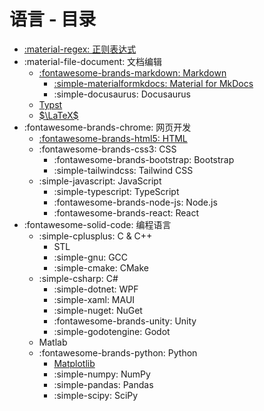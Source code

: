 # 语言 - 目录

- [:material-regex: 正则表达式](regex.md)
- :material-file-document: 文档编辑
    - [:fontawesome-brands-markdown: Markdown](doc/markdown/index.md)
        - [:simple-materialformkdocs: Material for MkDocs](doc/markdown/mkdocsmaterial.md)
        - :simple-docusaurus: Docusaurus
    - [Typst](doc/typst.md)
    - [$\LaTeX$](doc/latex/index.md)
- :fontawesome-brands-chrome: 网页开发
    - [:fontawesome-brands-html5: HTML](web/html/index.md)
    - :fontawesome-brands-css3: CSS
        - :fontawesome-brands-bootstrap: Bootstrap
        - :simple-tailwindcss: Tailwind CSS
    - :simple-javascript: JavaScript
        - :simple-typescript: TypeScript
        - :fontawesome-brands-node-js: Node.js
        - :fontawesome-brands-react: React
- :fontawesome-solid-code: 编程语言
    - :simple-cplusplus: C & C++
        - STL
        - :simple-gnu: GCC
        - :simple-cmake: CMake
    - :simple-csharp: C#
        - :simple-dotnet: WPF
        - :simple-xaml: MAUI
        - :simple-nuget: NuGet
        - :fontawesome-brands-unity: Unity
        - :simple-godotengine: Godot
    - Matlab
    - :fontawesome-brands-python: Python
        - [Matplotlib](code/python/matplotlib.md)
        - :simple-numpy: NumPy
        - :simple-pandas: Pandas
        - :simple-scipy: SciPy

